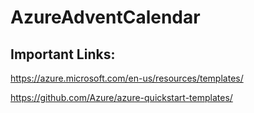 # AzureAdventCalendar
## Important Links:
https://azure.microsoft.com/en-us/resources/templates/

https://github.com/Azure/azure-quickstart-templates/
